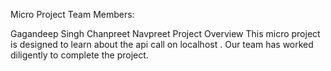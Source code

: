 Micro Project
Team Members:

Gagandeep Singh
Chanpreet
Navpreet
Project Overview
This micro project is designed to learn about the api call on localhost
. Our team has worked diligently to complete the project.
